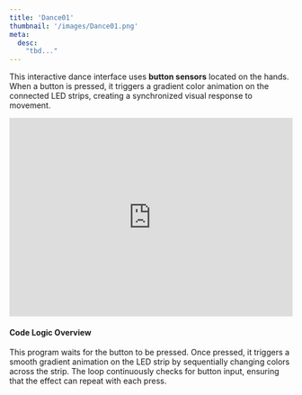 ```yaml
---
title: 'Dance01'
thumbnail: '/images/Dance01.png'
meta:
  desc:
    "tbd..."
---
```


This interactive dance interface uses **button sensors** located on the hands. When a button is pressed, it triggers a gradient color animation on the connected LED strips, creating a synchronized visual response to movement.

<collapsible title="How It Works">

<div style="position:relative;height:0;padding-bottom:70%;overflow:hidden;">
  <iframe style="position:absolute;top:0;left:0;width:100%;height:100%;" src="https://maker.makecode.com/#pub:_TiPHpoWE96yv" frameborder="0" sandbox="allow-popups allow-forms allow-scripts allow-same-origin"></iframe>
</div>

#### Code Logic Overview

This program waits for the button to be pressed. Once pressed, it triggers a smooth gradient animation on the LED strip by sequentially changing colors across the strip. The loop continuously checks for button input, ensuring that the effect can repeat with each press.
</collapsible>
